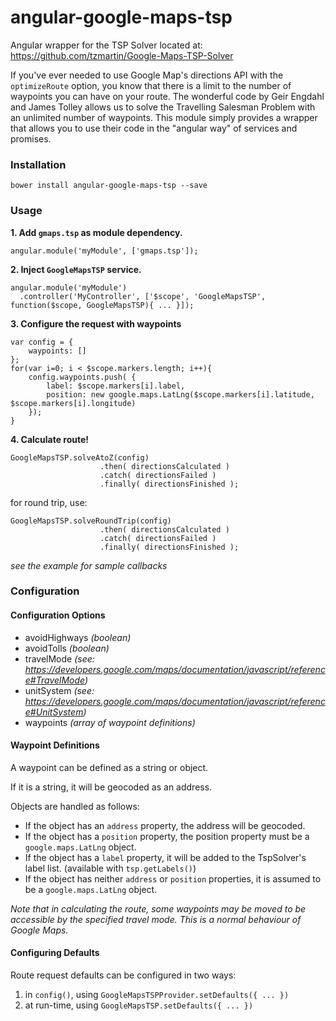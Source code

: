 # angular-google-maps-tsp
Angular wrapper for the TSP Solver located at: https://github.com/tzmartin/Google-Maps-TSP-Solver

If you've ever needed to use Google Map's directions API with the `optimizeRoute` option, you know that there is a limit to the number of waypoints you can have on your route.  The wonderful code by Geir Engdahl and James Tolley allows us to solve the Travelling Salesman Problem with an unlimited number of waypoints.  This module simply provides a wrapper that allows you to use their code in the "angular way" of services and promises.


### Installation
```
bower install angular-google-maps-tsp --save
```

### Usage
**1. Add `gmaps.tsp` as module dependency.**
```
angular.module('myModule', ['gmaps.tsp']);
```

**2. Inject `GoogleMapsTSP` service.**
```
angular.module('myModule')
  .controller('MyController', ['$scope', 'GoogleMapsTSP', function($scope, GoogleMapsTSP){ ... }]);
```

**3. Configure the request with waypoints**
```
var config = {
	waypoints: []
};
for(var i=0; i < $scope.markers.length; i++){
	config.waypoints.push( {
		label: $scope.markers[i].label,
		position: new google.maps.LatLng($scope.markers[i].latitude, $scope.markers[i].longitude) 
	});
}
```

**4. Calculate route!**
```
GoogleMapsTSP.solveAtoZ(config)
					.then( directionsCalculated )
					.catch( directionsFailed )
					.finally( directionsFinished );
```
for round trip, use:
```
GoogleMapsTSP.solveRoundTrip(config)
					.then( directionsCalculated )
					.catch( directionsFailed )
					.finally( directionsFinished );
```
*see the example for sample callbacks*

### Configuration
#### Configuration Options
* avoidHighways *(boolean)*
* avoidTolls *(boolean)*
* travelMode *(see: https://developers.google.com/maps/documentation/javascript/reference#TravelMode)*
* unitSystem *(see: https://developers.google.com/maps/documentation/javascript/reference#UnitSystem)*
* waypoints *(array of waypoint definitions)*

#### Waypoint Definitions

A waypoint can be defined as a string or object.

If it is a string, it will be geocoded as an address.

Objects are handled as follows:
  * If the object has an `address` property, the address will be geocoded.
  * If the object has a `position` property, the position property must be a `google.maps.LatLng` object.
  * If the object has a `label` property, it will be added to the TspSolver's label list. (available with `tsp.getLabels()`)
  * If the object has neither `address` or `position` properties, it is assumed to be a `google.maps.LatLng` object.

*Note that in calculating the route, some waypoints may be moved to be accessible by the specified travel mode. This is a normal behaviour of Google Maps.*

#### Configuring Defaults

Route request defaults can be configured in two ways:

1. in `config()`, using `GoogleMapsTSPProvider.setDefaults({ ... })`
2. at run-time, using `GoogleMapsTSP.setDefaults({ ... })`
